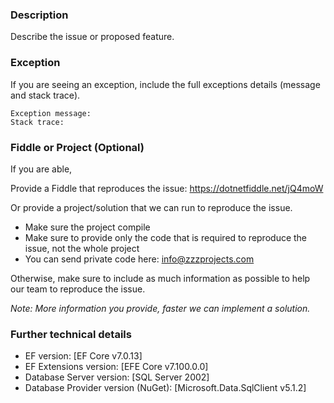 ### Description
Describe the issue or proposed feature.

### Exception
If you are seeing an exception, include the full exceptions details (message and stack trace).

```
Exception message:
Stack trace:
```

### Fiddle or Project (Optional)
If you are able, 

Provide a Fiddle that reproduces the issue: https://dotnetfiddle.net/jQ4moW

Or provide a project/solution that we can run to reproduce the issue.
- Make sure the project compile
- Make sure to provide only the code that is required to reproduce the issue, not the whole project
- You can send private code here: info@zzzprojects.com

Otherwise, make sure to include as much information as possible to help our team to reproduce the issue.

_Note: More information you provide, faster we can implement a solution._

### Further technical details

- EF version: [EF Core v7.0.13]
- EF Extensions version: [EFE Core v7.100.0.0]
- Database Server version: [SQL Server 2002]
- Database Provider version (NuGet): [Microsoft.Data.SqlClient v5.1.2]

